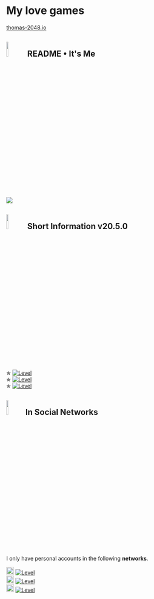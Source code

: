 # My love games
<a href="https://thomasmod.github.io/thomasmod">thomas-2048.io</a>

<h2><img src="https://te.legra.ph/file/ce5a5d154736726e05c40.png" width="10%"> README • It's Me</h2>
<img src="https://i.imgur.com/b4YRYhP.jpeg">

<h2><img src="https://te.legra.ph/file/a7a7cfe66398989ea7899.png" width="10%"> Short Information v20.5.0</h2>
✯ <a href='https://github.com/thomasmod'><img src='https://img.shields.io/badge/By programming:- Python, PHP, HTML, CSS-red?style=flat-square' alt='Level'></a><br>
✯ <a href='https://github.com/thomasmod'><img src='https://img.shields.io/badge/By graphic:- Procreate, IbisPaint, Painter-red?style=flat-square' alt='Level'></a><br>
✯ <a href='https://github.com/thomasmod'><img src='https://img.shields.io/badge/My hobbies:- Listening to music, Art works, Games-red?style=flat-square' alt='Level'></a>

<h2><img src="https://te.legra.ph/file/2b66eef4952cedc2e1ffb.png" width="10%">In Social Networks</h2>
I only have personal accounts in the following <b>networks</b>.<br>

<img src="https://te.legra.ph/file/ad02280782f0cafbe372a.png" width="20px"> <a href='https://instagram.com/_temur.erkinov'><img src='https://img.shields.io/badge/Instagram-_temur.erkinov-orange?style=flat-square' alt='Level'></a><br>
<img src="https://te.legra.ph/file/91d2efe400346edafa0cb.png" width="20px"> <a href='https://telegram.me/netuzb'><img src='https://img.shields.io/badge/Telegram-@netuzb-orange?style=flat-square' alt='Level'></a><br>
<img src="https://te.legra.ph/file/96373389a8d6110b2bf53.png" width="20px"> <a href='https://github.com/thomasmod'><img src='https://img.shields.io/badge/Github-Netuzb-orange?style=flat-square' alt='Level'></a>
